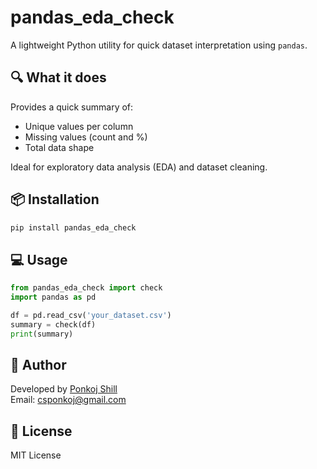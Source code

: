 # pandas_eda_check

A lightweight Python utility for quick dataset interpretation using `pandas`.

## 🔍 What it does

Provides a quick summary of:
- Unique values per column
- Missing values (count and %)
- Total data shape

Ideal for exploratory data analysis (EDA) and dataset cleaning.

## 📦 Installation

```bash
pip install pandas_eda_check
```

## 💻 Usage

```python
from pandas_eda_check import check
import pandas as pd

df = pd.read_csv('your_dataset.csv')
summary = check(df)
print(summary)
```

## 👤 Author

Developed by [Ponkoj Shill](https://github.com/yourusername)  
Email: csponkoj@gmail.com

## 📝 License

MIT License